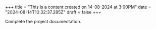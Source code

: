 +++
title = "This is a content created on 14-08-2024 at 3:00PM"
date = "2024-08-14T10:32:37.285Z"
draft = false
+++

  Complete the project documentation.
        
